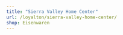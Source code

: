 ```yaml
---
title: "Sierra Valley Home Center"
url: /loyalton/sierra-valley-home-center/
shop: Eisenwaren
---
```

